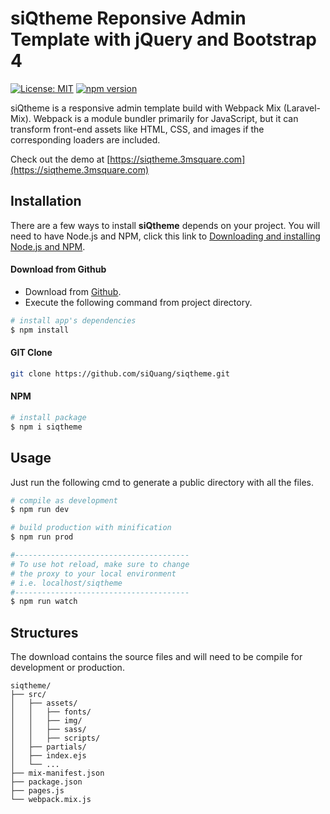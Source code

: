# siQtheme Reponsive Admin Template with jQuery and Bootstrap 4

[![License: MIT](https://img.shields.io/badge/License-MIT-green.svg)](https://opensource.org/licenses/MIT)
[![npm version](https://img.shields.io/npm/v/siqtheme/latest.svg)](https://www.npmjs.com/package/siqtheme)

siQtheme is a responsive admin template build with Webpack Mix (Laravel-Mix). Webpack is a module bundler primarily for JavaScript, but it can transform front-end assets like HTML, CSS, and images if the corresponding loaders are included.

Check out the demo at [https://siqtheme.3msquare.com](https://siqtheme.3msquare.com)

## Installation

There are a few ways to install **siQtheme** depends on your project. You will need to have Node.js and NPM, click this link to [Downloading and installing Node.js and NPM](https://docs.npmjs.com/downloading-and-installing-node-js-and-npm).

#### Download from Github

- Download from [Github](https://github.com/siQuang/siqtheme).
- Execute the following command from project directory.

``` bash
# install app's dependencies
$ npm install
```

#### GIT Clone

``` bash
git clone https://github.com/siQuang/siqtheme.git
```

#### NPM

``` bash
# install package
$ npm i siqtheme
```

## Usage

Just run the following cmd to generate a public directory with all the files.

``` bash
# compile as development
$ npm run dev

# build production with minification
$ npm run prod

#---------------------------------------
# To use hot reload, make sure to change
# the proxy to your local environment
# i.e. localhost/siqtheme
#---------------------------------------
$ npm run watch
```

## Structures

The download contains the source files and will need to be compile for development or production.

```
siqtheme/
├── src/
│   ├── assets/
│   │   ├── fonts/
│   │   ├── img/
│   │   ├── sass/
│   │   ├── scripts/
│   ├── partials/
│   ├── index.ejs
│   └── ...
├── mix-manifest.json
├── package.json
├── pages.js
└── webpack.mix.js
```
